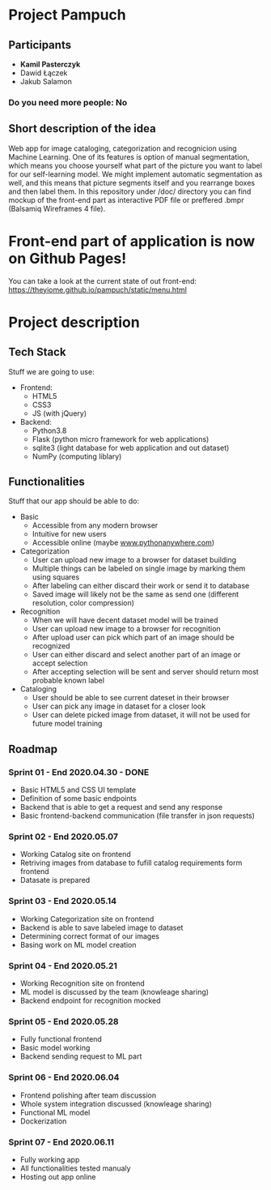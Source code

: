 # Project Pampuch

## Participants
-  **Kamil Pasterczyk**
- Dawid Łączek
- Jakub Salamon
### Do you need more people: No

## Short description of the idea

Web app for image cataloging, categorization and recognicion using Machine Learning. One of its features is option of manual segmentation, which means you choose yourself what part of the picture you want to label for our self-learning model. We might implement automatic segmentation as well, and this means that picture segments itself and you rearrange boxes and then label them. In this repository under /doc/ directory you can find mockup of the front-end part as interactive PDF file or preffered .bmpr (Balsamiq Wireframes 4 file).

# Front-end part of application is now on Github Pages!

You can take a look at the current state of out front-end:
https://theyiome.github.io/pampuch/static/menu.html

# Project description

## Tech Stack

Stuff we are going to use:
- Frontend:
	- HTML5
	- CSS3
	- JS (with jQuery)
- Backend:
	- Python3.8
	- Flask (python micro framework for web applications)
	- sqlite3 (light database for web application and out dataset)
	- NumPy (computing liblary)

## Functionalities

Stuff that our app should be able to do:
- Basic
	- Accessible from any modern browser
	- Intuitive for new users
	- Accessible online (maybe www.pythonanywhere.com)
- Categorization
	- User can upload new image to a browser for dataset building
	- Multiple things can be labeled on single image by marking them using squares
	- After labeling can either discard their work or send it to database
	- Saved image will likely not be the same as send one (different resolution, color compression)
- Recognition
	- When we will have decent dataset model will be trained
	- User can upload new image to a browser for recognition
	- After upload user can pick which part of an image should be recognized
	- User can either discard and select another part of an image or accept selection
	- After accepting selection will be sent and server should return most probable known label
- Cataloging
	- User should be able to see current dateset in their browser
	- User can pick any image in dataset for a closer look
	- User can delete picked image from dataset, it will not be used for future model training

## Roadmap

### Sprint 01 - End 2020.04.30 - DONE
- Basic HTML5 and CSS UI template
- Definition of some basic endpoints
- Backend that is able to get a request and send any response
- Basic frontend-backend communication (file transfer in json requests)

### Sprint 02 - End 2020.05.07
- Working Catalog site on frontend
- Retriving images from database to fufill catalog requirements form frontend
- Datasate is prepared

### Sprint 03 - End 2020.05.14
- Working Categorization site on frontend
- Backend is able to save labeled image to dataset
- Determining correct format of our images
- Basing work on ML model creation

### Sprint 04 - End 2020.05.21
- Working Recognition site on frontend
- ML model is discussed by the team (knowleage sharing)
- Backend endpoint for recognition mocked

### Sprint 05 - End 2020.05.28
- Fully functional frontend
- Basic model working
- Backend sending request to ML part

### Sprint 06 - End 2020.06.04
- Frontend polishing after team discussion
- Whole system integration discussed (knowleage sharing)
- Functional ML model
- Dockerization

### Sprint 07 - End 2020.06.11
- Fully working app
- All functionalities tested manualy
- Hosting out app online